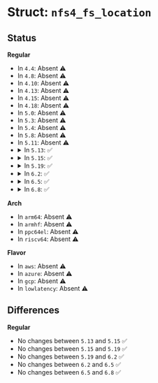 # Struct: <code>nfs4_fs_location</code>

## Status
<b>Regular</b>
<ul>
<li>
In <code>4.4</code>: Absent ⚠️
</li>
<li>
In <code>4.8</code>: Absent ⚠️
</li>
<li>
In <code>4.10</code>: Absent ⚠️
</li>
<li>
In <code>4.13</code>: Absent ⚠️
</li>
<li>
In <code>4.15</code>: Absent ⚠️
</li>
<li>
In <code>4.18</code>: Absent ⚠️
</li>
<li>
In <code>5.0</code>: Absent ⚠️
</li>
<li>
In <code>5.3</code>: Absent ⚠️
</li>
<li>
In <code>5.4</code>: Absent ⚠️
</li>
<li>
In <code>5.8</code>: Absent ⚠️
</li>
<li>
In <code>5.11</code>: Absent ⚠️
</li>
<li>
<details>
<summary>In <code>5.13</code>: ✅</summary>

```c
struct nfs4_fs_location {
    unsigned int nservers;
    struct nfs4_string servers[10];
    struct nfs4_pathname rootpath;
};
```
</details>
</li>
<li>
<details>
<summary>In <code>5.15</code>: ✅</summary>

```c
struct nfs4_fs_location {
    unsigned int nservers;
    struct nfs4_string servers[10];
    struct nfs4_pathname rootpath;
};
```
</details>
</li>
<li>
<details>
<summary>In <code>5.19</code>: ✅</summary>

```c
struct nfs4_fs_location {
    unsigned int nservers;
    struct nfs4_string servers[10];
    struct nfs4_pathname rootpath;
};
```
</details>
</li>
<li>
<details>
<summary>In <code>6.2</code>: ✅</summary>

```c
struct nfs4_fs_location {
    unsigned int nservers;
    struct nfs4_string servers[10];
    struct nfs4_pathname rootpath;
};
```
</details>
</li>
<li>
<details>
<summary>In <code>6.5</code>: ✅</summary>

```c
struct nfs4_fs_location {
    unsigned int nservers;
    struct nfs4_string servers[10];
    struct nfs4_pathname rootpath;
};
```
</details>
</li>
<li>
<details>
<summary>In <code>6.8</code>: ✅</summary>

```c
struct nfs4_fs_location {
    unsigned int nservers;
    struct nfs4_string servers[10];
    struct nfs4_pathname rootpath;
};
```
</details>
</li>
</ul>
<b>Arch</b>
<ul>
<li>
In <code>arm64</code>: Absent ⚠️
</li>
<li>
In <code>armhf</code>: Absent ⚠️
</li>
<li>
In <code>ppc64el</code>: Absent ⚠️
</li>
<li>
In <code>riscv64</code>: Absent ⚠️
</li>
</ul>
<b>Flavor</b>
<ul>
<li>
In <code>aws</code>: Absent ⚠️
</li>
<li>
In <code>azure</code>: Absent ⚠️
</li>
<li>
In <code>gcp</code>: Absent ⚠️
</li>
<li>
In <code>lowlatency</code>: Absent ⚠️
</li>
</ul>

## Differences
<b>Regular</b>
<ul>
<li>
No changes between <code>5.13</code> and <code>5.15</code> ✅
</li>
<li>
No changes between <code>5.15</code> and <code>5.19</code> ✅
</li>
<li>
No changes between <code>5.19</code> and <code>6.2</code> ✅
</li>
<li>
No changes between <code>6.2</code> and <code>6.5</code> ✅
</li>
<li>
No changes between <code>6.5</code> and <code>6.8</code> ✅
</li>
</ul>
